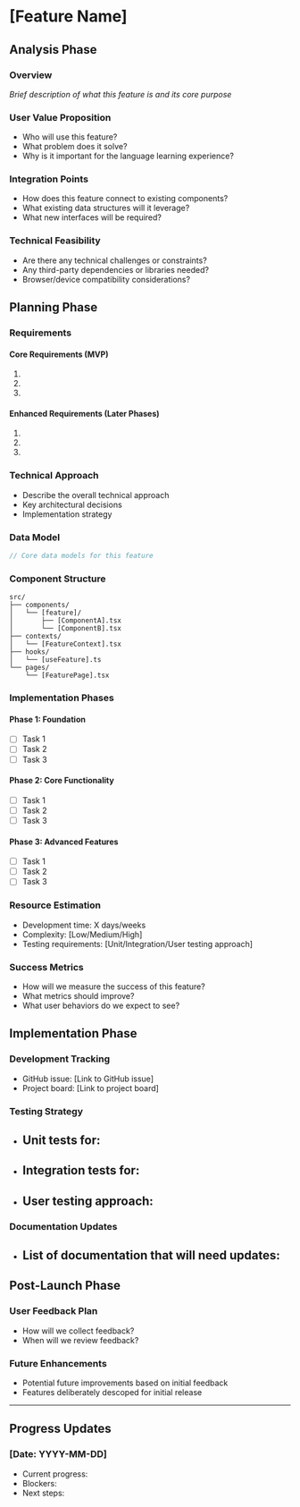 # [Feature Name]

## Analysis Phase

### Overview
*Brief description of what this feature is and its core purpose*

### User Value Proposition
* Who will use this feature?
* What problem does it solve?
* Why is it important for the language learning experience?

### Integration Points
* How does this feature connect to existing components?
* What existing data structures will it leverage?
* What new interfaces will be required?

### Technical Feasibility
* Are there any technical challenges or constraints?
* Any third-party dependencies or libraries needed?
* Browser/device compatibility considerations?

## Planning Phase

### Requirements

#### Core Requirements (MVP)
1. 
2. 
3. 

#### Enhanced Requirements (Later Phases)
1. 
2. 
3. 

### Technical Approach
* Describe the overall technical approach
* Key architectural decisions
* Implementation strategy

### Data Model
```typescript
// Core data models for this feature
```

### Component Structure
```
src/
├── components/
│   └── [feature]/
│       ├── [ComponentA].tsx
│       └── [ComponentB].tsx
├── contexts/
│   └── [FeatureContext].tsx
├── hooks/
│   └── [useFeature].ts
└── pages/
    └── [FeaturePage].tsx
```

### Implementation Phases

#### Phase 1: Foundation
- [ ] Task 1
- [ ] Task 2
- [ ] Task 3

#### Phase 2: Core Functionality
- [ ] Task 1 
- [ ] Task 2
- [ ] Task 3

#### Phase 3: Advanced Features
- [ ] Task 1
- [ ] Task 2
- [ ] Task 3

### Resource Estimation
* Development time: X days/weeks
* Complexity: [Low/Medium/High]
* Testing requirements: [Unit/Integration/User testing approach]

### Success Metrics
* How will we measure the success of this feature?
* What metrics should improve?
* What user behaviors do we expect to see?

## Implementation Phase

### Development Tracking
* GitHub issue: [Link to GitHub issue]
* Project board: [Link to project board]

### Testing Strategy
* Unit tests for:
  - 
* Integration tests for:
  - 
* User testing approach:
  - 

### Documentation Updates
* List of documentation that will need updates:
  - 

## Post-Launch Phase

### User Feedback Plan
* How will we collect feedback?
* When will we review feedback?

### Future Enhancements
* Potential future improvements based on initial feedback
* Features deliberately descoped for initial release

---

## Progress Updates

### [Date: YYYY-MM-DD]
* Current progress:
* Blockers:
* Next steps:
